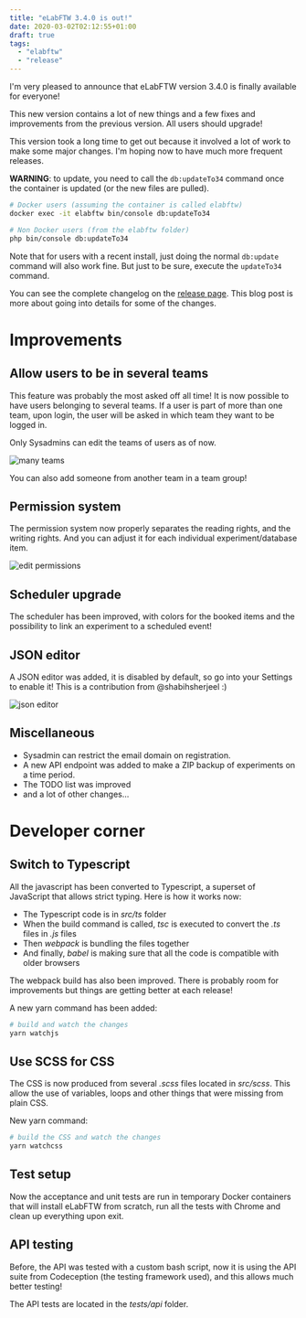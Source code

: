 ```yaml
---
title: "eLabFTW 3.4.0 is out!"
date: 2020-03-02T02:12:55+01:00
draft: true
tags:
  - "elabftw"
  - "release"
---
```


I'm very pleased to announce that eLabFTW version 3.4.0 is finally available for everyone!

This new version contains a lot of new things and a few fixes and improvements from the previous version. All users should upgrade!

This version took a long time to get out because it involved a lot of work to make some major changes. I'm hoping now to have much more frequent releases.

**WARNING**: to update, you need to call the `db:updateTo34` command once the container is updated (or the new files are pulled).

~~~bash
# Docker users (assuming the container is called elabftw)
docker exec -it elabftw bin/console db:updateTo34

# Non Docker users (from the elabftw folder)
php bin/console db:updateTo34
~~~

Note that for users with a recent install, just doing the normal `db:update` command will also work fine. But just to be sure, execute the `updateTo34` command.

You can see the complete changelog on the [release page](https://github.com/elabftw/elabftw/releases/tag/3.4.0). This blog post is more about going into details for some of the changes.

# Improvements

## Allow users to be in several teams

This feature was probably the most asked off all time! It is now possible to have users belonging to several teams. If a user is part of more than one team, upon login, the user will be asked in which team they want to be logged in.

Only Sysadmins can edit the teams of users as of now.

![many teams](/img/many-teams.png)

You can also add someone from another team in a team group!

## Permission system

The permission system now properly separates the reading rights, and the writing rights. And you can adjust it for each individual experiment/database item.

![edit permissions](/img/edit-permissions.png)

## Scheduler upgrade

The scheduler has been improved, with colors for the booked items and the possibility to link an experiment to a scheduled event!

## JSON editor

A JSON editor was added, it is disabled by default, so go into your Settings to enable it! This is a contribution from @shabihsherjeel :)

![json editor](/img/json-editor.png)

## Miscellaneous

* Sysadmin can restrict the email domain on registration.
* A new API endpoint was added to make a ZIP backup of experiments on a time period.
* The TODO list was improved
* and a lot of other changes...

# Developer corner

## Switch to Typescript

All the javascript has been converted to Typescript, a superset of JavaScript that allows strict typing. Here is how it works now:

* The Typescript code is in _src/ts_ folder
* When the build command is called, _tsc_ is executed to convert the _.ts_ files in _.js_ files
* Then _webpack_ is bundling the files together
* And finally, _babel_ is making sure that all the code is compatible with older browsers

The webpack build has also been improved. There is probably room for improvements but things are getting better at each release!

A new yarn command has been added:

~~~bash
# build and watch the changes
yarn watchjs
~~~

## Use SCSS for CSS

The CSS is now produced from several _.scss_ files located in _src/scss_. This allow the use of variables, loops and other things that were missing from plain CSS.

New yarn command:

~~~bash
# build the CSS and watch the changes
yarn watchcss
~~~

## Test setup

Now the acceptance and unit tests are run in temporary Docker containers that will install eLabFTW from scratch, run all the tests with Chrome and clean up everything upon exit.

## API testing

Before, the API was tested with a custom bash script, now it is using the API suite from Codeception (the testing framework used), and this allows much better testing!

The API tests are located in the _tests/api_ folder.
